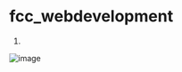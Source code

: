 # fcc_webdevelopment  

1.









![image](https://user-images.githubusercontent.com/97679329/205502062-30933262-bfc3-4e1d-b01e-056c1cf95ee6.png)
